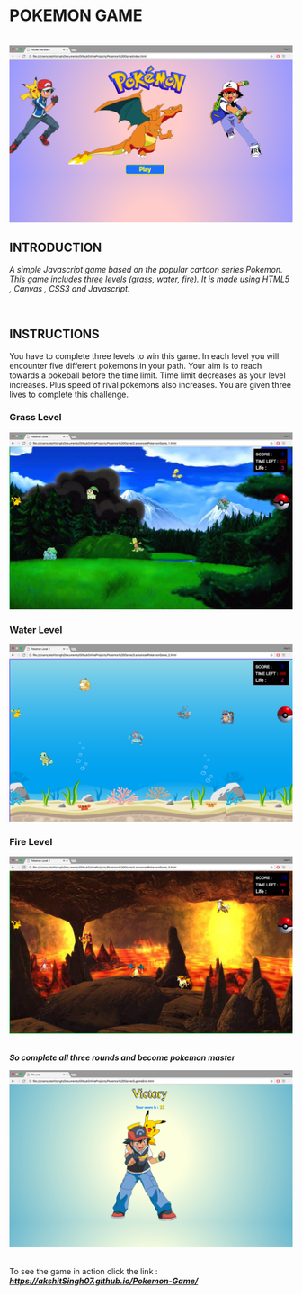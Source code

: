 # POKEMON GAME
<br>

<img  src = "https://github.com/akshitSingh07/Pokemon-Game/blob/master/Levels/start.png" />

<br>

## INTRODUCTION
*A simple Javascript game based on the popular cartoon series Pokemon. This game includes three levels (grass, water, fire).
It is made using HTML5 , Canvas , CSS3 and Javascript.*

<br>

## INSTRUCTIONS

You have to complete three levels to win this game. In each level you will encounter five different pokemons in your path.
Your aim is to reach towards a pokeball before the time limit. Time limit decreases as your level increases. Plus speed of rival pokemons also increases. You are given three lives to complete this challenge.

### Grass Level

<img  src = "https://github.com/akshitSingh07/Pokemon-Game/blob/master/Levels/Grass Level.png" />

<br>

### Water Level

<img  src = "https://github.com/akshitSingh07/Pokemon-Game/blob/master/Levels/Water Level.png" />

<br>

### Fire Level

<img  src = "https://github.com/akshitSingh07/Pokemon-Game/blob/master/Levels/Fire Level.png" />

<br>
<br>

**_So complete all three rounds and become pokemon master_**

<img  src = "https://github.com/akshitSingh07/Pokemon-Game/blob/master/Levels/Victory.png" />


<br>
<br>

To see the game in action click the link :  **_https://akshitSingh07.github.io/Pokemon-Game/_**
